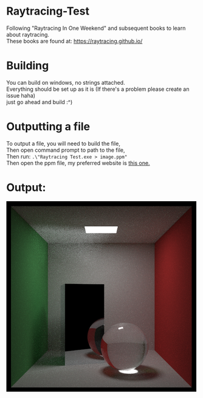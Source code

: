# Raytracing-Test
Following "Raytracing In One Weekend" and subsequent books to learn about raytracing. <br>
These books are found at: https://raytracing.github.io/

# Building
You can build on windows, no strings attached. <br>
Everything should be set up as it is (If there's a problem please create an issue haha) <br>
just go ahead and build :^) <br>

# Outputting a file
To output a file, you will need to build the file, <br>
Then open command prompt to path to the file, <br>
Then run: `.\"Raytracing Test.exe > image.ppm"` <br>
Then open the ppm file, my preferred website is [this one.](https://www.cs.rhodes.edu/welshc/COMP141_F16/ppmReader.html)

# Output:
<img src="final.png" alt="Cool lookin' Cornell Box" title="Cool lookin' Cornell Box">
